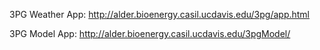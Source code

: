 3PG Weather App:
http://alder.bioenergy.casil.ucdavis.edu/3pg/app.html

3PG Model App:
http://alder.bioenergy.casil.ucdavis.edu/3pgModel/
